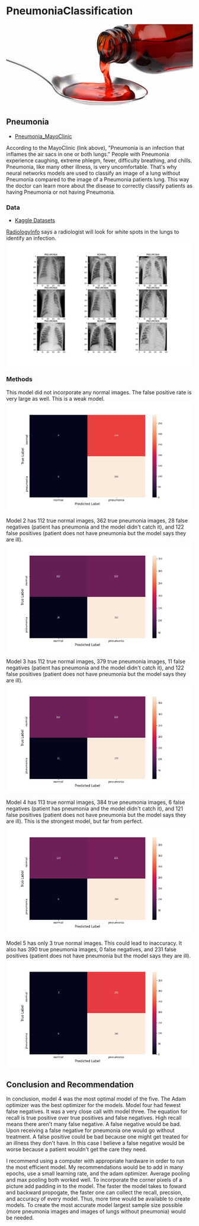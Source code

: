 # PneumoniaClassification

![medicine](images/codeine.jpg)

## Pneumonia

* [Pneumonia_MayoClinic](https://www.mayoclinic.org/diseases-conditions/pneumonia/symptoms-causes/syc-20354204#:~:text=Pneumonia%20is%20an%20infection%20that,and%20fungi%2C%20can%20cause%20pneumonia.)

According to the MayoClinic (link above), "Pneumonia is an infection that inflames the air sacs in one or both lungs." People with Pneumonia experience caughing, extreme phlegm, fever, difficulty breathing, and chills. Pneumonia, like many other illness, is very uncomfortable. That's why neural networks models are used to classify an image of a lung without Pneumonia compared to the image of a Pneumonia patients lung. This way the doctor can learn more about the disease to correctly classify patients as having Pneumonia or not having Pneumonia. 

### Data

* [Kaggle Datasets](https://www.kaggle.com/paultimothymooney/chest-xray-pneumonia)

[RadiologyInfo](https://www.radiologyinfo.org/en/info.cfm?pg=pneumonia) says a radiologist will look for white spots in the lungs to identify an infection.
![chest_xrays](images/chest_xrays.png)

### Methods

This model did not incorporate any normal images. The false positive rate is very large as well. This is a weak model.
![model1](images/model1cm.png)

Model 2 has 112 true normal images, 362 true pneumonia images, 28 false negatives (patient has pneumonia and the model didn't catch it), and 122 false positives (patient does not have pneumonia but the model says they are ill).
![model2](images/model2cm.png)

Model 3 has 112 true normal images, 379 true pneumonia images, 11 false negatives (patient has pneumonia and the model didn't catch it), and 122 false positives (patient does not have pneumonia but the model says they are ill).
![model3](images/model3cm.png)

Model 4 has 113 true normal images, 384 true pneumonia images, 6 false negatives (patient has pneumonia and the model didn't catch it), and 121 false positives (patient does not have pneumonia but the model says they are ill). This is the strongest model, but far from perfect.
![model4](images/model4cm.png)

Model 5 has only 3 true normal images. This could lead to inaccuracy. It also has 390 true pneumonia images, 0 false negatives, and 231 false positives (patient does not have pneumonia but the model says they are ill).
![model5](images/model5cm.png)

## Conclusion and Recommendation

In conclusion, model 4 was the most optimal model of the five. The Adam optimizer was the best optimizer for the models. Model four had fewest false negatives. It was a very close call with model three. The equation for recall is true positive over true positives and false negatives. High recall means there aren't many false negative. A false negative would be bad. Upon receiving a false negative for pneumonia one would go without treatment. A false positive could be bad because one might get treated for an illness they don't have. In this case I believe a false negative would be worse because a patient wouldn't get the care they need. 

I recommend using a computer with appropriate hardware in order to run the most efficient model. My recommendations would be to add in many epochs, use a small learning rate, and the adam optimizer. Average pooling and max pooling both worked well. To incorporate the corner pixels of a picture add padding in to the model. The faster the model takes to foward and backward propogate, the faster one can collect the recall, precsion, and accuracy of every model. Thus, more time would be available to create models. To create the most accurate model largest sample size possible (more pneumonia images and images of lungs without pneumonia) would be needed.


